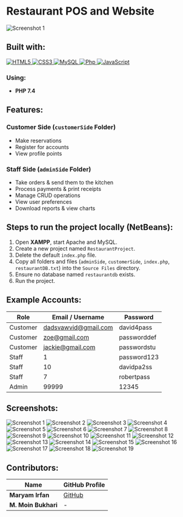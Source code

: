 # Restaurant POS and Website

![Screenshot 1](RestaurantProjectImages/Screenshot%202024-05-30%20165050.png)

## Built with:
<p align="left">
   <a href="#">
      <img alt="HTML5" src="https://img.shields.io/badge/html5%20-%23E34F26.svg?&style=for-the-badge&logo=html5&logoColor=white"/>
      <img alt="CSS3" src="https://img.shields.io/badge/css3%20-%231572B6.svg?&style=for-the-badge&logo=css3&logoColor=white"/>
      <img alt="MySQL" src="https://img.shields.io/badge/mysql-%2300f.svg?&style=for-the-badge&logo=mysql&logoColor=white"/>
      <img alt="Php" src="https://img.shields.io/badge/php-474a8a?style=for-the-badge&logo=php&logoColor=white" />
      <img alt="JavaScript" src="https://img.shields.io/badge/javascript%20-%23F7DF1E.svg?&style=for-the-badge&logo=javascript&logoColor=black"/>
   </a>
</p>

### Using: 
- **PHP 7.4**

## Features:
### **Customer Side (`customerSide` Folder)**
- Make reservations
- Register for accounts
- View profile points

### **Staff Side (`adminSide` Folder)**
- Take orders & send them to the kitchen
- Process payments & print receipts
- Manage CRUD operations
- View user preferences
- Download reports & view charts

## Steps to run the project locally (NetBeans):
1. Open **XAMPP**, start Apache and MySQL.
2. Create a new project named `RestaurantProject`.
3. Delete the default `index.php` file.
4. Copy all folders and files (`adminSide`, `customerSide`, `index.php`, `restaurantDB.txt`) into the `Source Files` directory.
5. Ensure no database named `restaurantdb` exists.
6. Run the project.

## Example Accounts:

| Role     | Email / Username      | Password       |
|----------|----------------------|---------------|
| Customer | dadsvawvid@gmail.com | david4pass    |
| Customer | zoe@gmail.com        | passworddef   |
| Customer | jackie@gmail.com     | passwordstu   |
| Staff    | 1                    | password123   |
| Staff    | 10                   | davidpa2ss    |
| Staff    | 7                    | robertpass    |
| Admin    | 99999                | 12345         |

## Screenshots:

![Screenshot 1](RestaurantProjectImages/Screenshot%202024-05-30%20165050.png)
![Screenshot 2](RestaurantProjectImages/Screenshot%202024-05-30%20165150.png)
![Screenshot 3](RestaurantProjectImages/Screenshot%202024-05-30%20165217.png)
![Screenshot 4](RestaurantProjectImages/Screenshot%202024-05-30%20165243.png)
![Screenshot 5](RestaurantProjectImages/Screenshot%202024-05-30%20165530.png)
![Screenshot 6](RestaurantProjectImages/Screenshot%202024-05-30%20165611.png)
![Screenshot 7](RestaurantProjectImages/Screenshot%202024-05-30%20165635.png)
![Screenshot 8](RestaurantProjectImages/Screenshot%202024-05-30%20165711.png)
![Screenshot 9](RestaurantProjectImages/Screenshot%202024-05-30%20165735.png)
![Screenshot 10](RestaurantProjectImages/Screenshot%202024-05-30%20165801.png)
![Screenshot 11](RestaurantProjectImages/Screenshot%202024-05-30%20165910.png)
![Screenshot 12](RestaurantProjectImages/Screenshot%202024-05-30%20170228.png)
![Screenshot 13](RestaurantProjectImages/Screenshot%202024-05-30%20170326.png)
![Screenshot 14](RestaurantProjectImages/Screenshot%202024-05-30%20170359.png)
![Screenshot 15](RestaurantProjectImages/Screenshot%202024-05-30%20170437.png)
![Screenshot 16](RestaurantProjectImages/Screenshot%202024-05-30%20170504.png)
![Screenshot 17](RestaurantProjectImages/Screenshot%202024-05-30%20170539.png)
![Screenshot 18](RestaurantProjectImages/Screenshot%202024-05-30%20170610.png)
![Screenshot 19](RestaurantProjectImages/Screenshot%202024-05-30%20170641.png)

## Contributors:
| Name            | GitHub Profile |
|----------------|---------------|
| **Maryam Irfan** | [GitHub](https://github.com/MaryamIrfan1) |
| **M. Moin Bukhari** | - |

